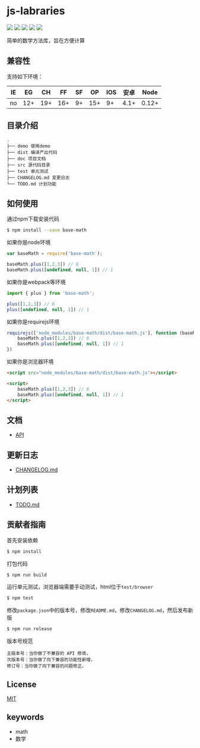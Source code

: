 # js-labraries
[![](https://img.shields.io/badge/language-javascript-green.svg)](https://github.com/AinolaLong/base-math)
[![](https://img.shields.io/badge/powered-base--math-green.svg)](https://github.com/AinolaLong/base-math)
[![](https://travis-ci.org/AinolaLong/base-math.svg?branch=master)](https://travis-ci.org/AinolaLong/base-math)
[![](https://img.shields.io/github/license/AinolaLong/base-math.svg)](https://github.com/AinolaLong/base-math/blob/master/LICENSE)
[![](https://img.shields.io/github/issues/AinolaLong/base-math.svg)](https://github.com/AinolaLong/base-math/issues)

简单的数学方法库，旨在方便计算

## 兼容性
支持如下环境：

| IE   | EG   | CH   | FF   | SF   | OP   | IOS  | 安卓  | Node  |
| ---- | ---- | ---- | ---- | ---- | ---- | ---- | ---- | ----- |
| no   | 12+  | 19+  | 16+   | 9+   | 15+  | 9+   | 4.1+ | 0.12+ |

## 目录介绍

```
.
├── demo 使用demo
├── dist 编译产出代码
├── doc 项目文档
├── src 源代码目录
├── test 单元测试
├── CHANGELOG.md 变更日志
└── TODO.md 计划功能
```

## 如何使用
通过npm下载安装代码

```bash
$ npm install --save base-math
```

如果你是node环境

```js
var baseMath = require('base-math');

baseMath.plus([1,2,3]) // 6
baseMath.plus([undefined, null, 1]) // 1
```

如果你是webpack等环境

```js
import { plus } from 'base-math';

plus([1,2,3]) // 6
plus([undefined, null, 1]) // 1
```

如果你是requirejs环境

```js
requirejs(['node_modules/base-math/dist/base-math.js'], function (baseMath) {
    baseMath.plus([1,2,3]) // 6
    baseMath.plus([undefined, null, 1]) // 1
})
```

如果你是浏览器环境

```html
<script src="node_modules/base-math/dist/base-math.js"></script>

<script>
    baseMath.plus([1,2,3]) // 6
    baseMath.plus([undefined, null, 1]) // 1
</script>
```

## 文档
- [API](https://github.com/AinolaLong/base-math/blob/master/doc/api.md)

## 更新日志
- [CHANGELOG.md](https://github.com/AinolaLong/base-math/blob/master/CHANGELOG.md)

## 计划列表
- [TODO.md](https://github.com/AinolaLong/base-math/blob/master/TODO.md)

## 贡献者指南
首先安装依赖

```bash
$ npm install
```

打包代码

```bash
$ npm run build
```

运行单元测试，浏览器端需要手动测试，html位于`test/browser`

```bash
$ npm test
```

修改`package.json`中的版本号，修改`README.md`，修改`CHANGELOG.md`，然后发布新版

```bash
$ npm run release
```

版本号规范
```
主版本号：当你做了不兼容的 API 修改，
次版本号：当你做了向下兼容的功能性新增，
修订号：当你做了向下兼容的问题修正。
```

## License
[MIT](https://github.com/AinolaLong/base-math/blob/master/LICENSE)

## keywords
- math
- 数学